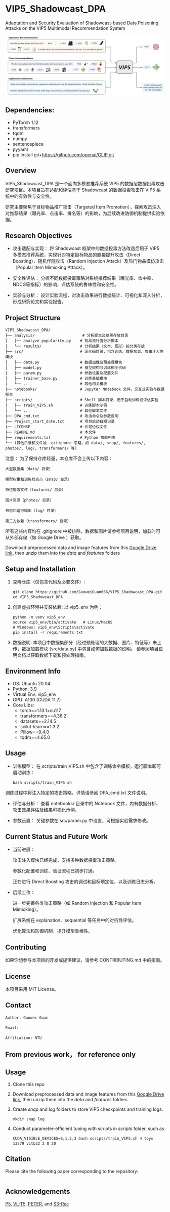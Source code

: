 # VIP5_Shadowcast_DPA
Adaptation and Security Evaluation of Shadowcast-based Data Poisoning Attacks on the VIP5 Multimodal Recommendation System

![Teaser](figure/vip5_teaser.png)

## Dependencies: 
- PyTorch 1.12
- transformers
- tqdm
- numpy
- sentencepiece
- pyyaml
- pip install git+https://github.com/openai/CLIP.git

## Overview
VIP5_Shadowcast_DPA 是一个面向多模态推荐系统 VIP5 的数据层数据投毒攻击研究项目。本项目旨在适配和评估基于 Shadowcast 的数据投毒攻击在 VIP5 系统中的有效性与安全性。

研究主要聚焦于目标物品推广攻击（Targeted Item Promotion），探索攻击注入对推荐结果（曝光率、点击率、排名等）的影响，为后续改进防御机制提供实验依据。 

## Research Objectives

- 攻击适配与实现：
将 Shadowcast 框架中的数据投毒方法改造后用于 VIP5 多模态推荐系统，实现针对特定目标物品的直接提升攻击（Direct Boosting）、随机伴随攻击（Random Injection Attack）及热门物品模仿攻击（Popular Item Mimicking Attack）。

- 安全性评估：
分析不同数据投毒策略对系统推荐结果（曝光率、命中率、NDCG等指标）的影响，评估系统的鲁棒性和安全性。

- 实验与分析：
设计实验流程，对攻击效果进行数据统计、可视化和深入分析，形成研究论文和实验报告。


## Project Structure


```plaintext
VIP5_Shadowcast_DPA/
├── analysis/                     # 分析脚本及结果存放目录
│   ├── analyze_popularity.py    # 物品流行度分析脚本
│   └── results/                 # 分析结果（文本、图形）按分类存放
├── src/                         # 源代码目录，包含训练、数据加载、攻击注入等模块
│   ├── data.py                  # 数据加载及预处理模块
│   ├── model.py                 # 模型架构与训练相关代码
│   ├── param.py                 # 参数设置及配置文件
│   ├── trainer_base.py          # 训练基础模块
│   └── ...                      # 其他相关模块
├── notebooks/                   # Jupyter Notebook 文件，交互式实验与数据探索
├── scripts/                     # Shell 脚本目录，用于启动训练或评估实验
│   ├── train_VIP5.sh            # 训练脚本示例
│   └── ...                      # 其他脚本文件
├── DPA_cmd.txt                  # 攻击命令及参数说明
├── Project_start_date.txt       # 项目启动日期记录
├── LICENSE                      # 许可协议文件
├── README.md                    # 本文件
├── requirements.txt             # Python 依赖列表
└── (其他目录和文件被 .gitignore 忽略，如 data/, snap/, features/, photos/, log/, transformers/ 等)
```




注意：
为了保持仓库轻量，本仓库不会上传以下内容：

    大型数据集（data/ 目录）

    模型权重和训练检查点（snap/ 目录）

    特征提取文件（features/ 目录）

    图片资源（photos/ 目录）

    日志和运行输出（log/ 目录）

    第三方依赖（transformers/ 目录）

所有这些内容均在 .gitignore 中被排除，数据和图片请参考项目说明，加载时可从外部存储（如 Google Drive ）获取。

Download preprocessed data and image features from this [Google Drive link](https://drive.google.com/drive/u/1/folders/1AjM8Gx4A3xo8seYFWwNUBHpM9uRbfydR), then unzip them into the *data* and *features* folders


## Setup and Installation
1. 克隆仓库（仅包含代码及必要文件）:
    ```
    git clone https://github.com/GuoweiGuan666/VIP5_Shadowcast_DPA.git
    cd VIP5_Shadowcast_DPA

    ```

2. 创建虚拟环境并安装依赖:
   以 vip5_env 为例：
    ```
    python -m venv vip5_env
    source vip5_env/bin/activate   # Linux/MacOS
    # Windows: vip5_env\Scripts\activate
    pip install -r requirements.txt

    ```

3. 数据说明:
   本项目中数据集部分（经过预处理的大数据、图片、特征等）未上传，数据加载模块 [src/data.py] 中包含如何加载数据的说明。
   请参阅项目说明文档以获取数据下载和预处理指南。



## Environment Info

- OS: Ubuntu 20.04
- Python: 3.9
- Virtual Env: vip5_env
- GPU: A100 (CUDA 11.7)
- Core Libs:
  - torch==1.13.1+cu117
  - transformers==4.36.2
  - datasets==2.14.5
  - scikit-learn==1.3.2
  - Pillow==9.4.0
  - tqdm==4.65.0


## Usage

- 训练模型：
  在 scripts/train_VIP5.sh 中包含了训练命令模板，运行脚本即可启动训练：
  ```
  bash scripts/train_VIP5.sh
  ```
训练过程中将注入特定的攻击策略，详情请参阅 DPA_cmd.txt 文件说明。

- 评估与分析：
  查看 notebooks/ 目录中的 Notebook 文件，内有数据分析、攻击效果评估及结果可视化示例。

- 参数设置：
  关键参数在 src/param.py 中设置，可根据实验需求修改。

## Current Status and Future Work
- 当前进展：

    攻击注入模块已经完成，支持多种数据投毒攻击策略。

    参数化配置和训练、验证流程已初步打通。

    正在进行 Direct Boosting 攻击的调试和目标项定位，以及训练日志分析。

- 后续工作：

    进一步完善各类攻击策略（如 Random Injection 和 Popular Item Mimicking）。

    扩展系统在 explanation、sequential 等任务中的对抗性评估。

    优化算法和防御机制，提升模型鲁棒性。


## Contributing

如果你想参与本项目的开发或提供建议，请参考 CONTRIBUTING.md 中的指南。

## License

本项目采用 MIT License。

## Contact

    Author: Guowei Guan

    Email: 

    Affiliation: NTU





## From previous work， for reference only

## Usage

1. Clone this repo

2. Download preprocessed data and image features from this [Google Drive link](https://drive.google.com/drive/u/1/folders/1AjM8Gx4A3xo8seYFWwNUBHpM9uRbfydR), then unzip them into the *data* and *features* folders

   
3. Create *snap* and *log* folders to store VIP5 checkpoints and training logs:
    ```
    mkdir snap log
    ```

4. Conduct parameter-efficient tuning with scripts in *scripts* folder, such as

    ```
    CUDA_VISIBLE_DEVICES=0,1,2,3 bash scripts/train_VIP5.sh 4 toys 13579 vitb32 2 8 20
    ```

## Citation

Please cite the following paper corresponding to the repository:
```

```

## Acknowledgements

[P5](https://github.com/jeykigung/P5), [VL-T5](https://github.com/j-min/VL-T5), [PETER](https://github.com/lileipisces/PETER), and [S3-Rec](https://github.com/aHuiWang/CIKM2020-S3Rec)






